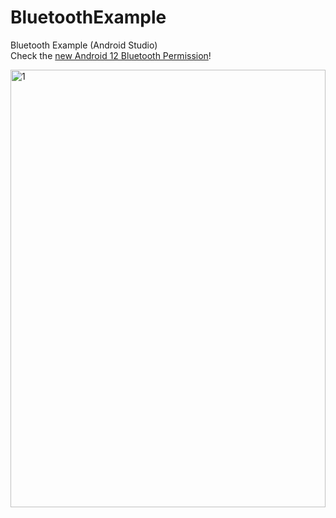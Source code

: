 # BluetoothExample
Bluetooth Example (Android Studio) <br/>
Check the <a href="https://developer.android.com/about/versions/12/features/bluetooth-permissions?hl=ko" target="_blank">new Android 12 Bluetooth Permission</a>! <br/>


<img src="https://user-images.githubusercontent.com/66772394/180644405-e033155c-c8cb-45c2-977f-70d3360d9740.jpg" width="100%" height=700 title="1" alt="1"/><br/>
